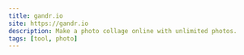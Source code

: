 ```yaml
---
title: gandr.io
site: https://gandr.io
description: Make a photo collage online with unlimited photos.
tags: [tool, photo]
---
```

